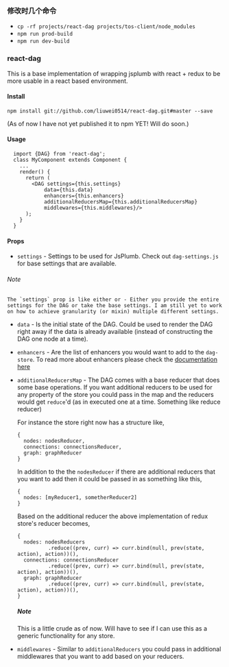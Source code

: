 ### 修改时几个命令
 - `cp -rf projects/react-dag projects/tos-client/node_modules`
 - `npm run prod-build`
 - `npm run dev-build`

### react-dag

This is a base implementation of wrapping jsplumb with react + redux to be more usable in a react based environment.

#### Install

`npm install git://github.com/liuwei0514/react-dag.git#master --save`

  (As of now I have not yet published it to npm YET! Will do soon.)

#### Usage
  ```
    import {DAG} from 'react-dag';
    class MyComponent extends Component {
      ...
      render() {
        return (
          <DAG settings={this.settings}
              data={this.data}
              enhancers={this.enhancers}
              additionalReducersMap={this.additionalReducersMap}
              middlewares={this.middlewares}/>
        );
      }
    }
  ```

#### Props
  - `settings` - Settings to be used for JsPlumb. Check out `dag-settings.js` for base settings that are available.
  ###### Note
    The `settings` prop is like either or - Either you provide the entire settings for the DAG or take the base settings. I am still yet to work on how to achieve granularity (or mixin) multiple different settings.

  - `data` - Is the initial state of the DAG. Could be used to render the DAG right away if the data is already available (instead of constructing the DAG one node at a time).

  - `enhancers` - Are the list of enhancers you would want to add to the `dag-store`. To read more about enhancers please check the [documentation here](https://github.com/reactjs/redux/blob/master/docs/Glossary.md#store-enhancer)

  - `additionalReducersMap` - The DAG comes with a base reducer that does some base operations. If you want additional reducers to be used for any property of the store you could pass in the map and the reducers would get `reduce`'d (as in executed one at a time. Something like reduce reducer)

    For instance the store right now has a structure like,
      ```
      {
        nodes: nodesReducer,
        connections: connectionsReducer,
        graph: graphReducer
      }
      ```
      In addition to the the `nodesReducer` if there are additional reducers that you want to add then it could be passed in as something like this,

      ```
      {
        nodes: [myReducer1, sometherReducer2]
      }
      ```

      Based on the additional reducer the above implementation of redux store's reducer becomes,

      ```
      {
        nodes: nodesReducers
                .reduce((prev, curr) => curr.bind(null, prev(state, action), action))(),
        connections: connectionsReducer
                .reduce((prev, curr) => curr.bind(null, prev(state, action), action))(),
        graph: graphReducer
                .reduce((prev, curr) => curr.bind(null, prev(state, action), action))(),
      }
      ```
    ##### Note
      This is a little crude as of now. Will have to see if I can use this as a generic functionality for any store.

  - `middlewares` - Similar to `additionalReducers` you could pass in additional middlewares that you want to add based on your reducers.
